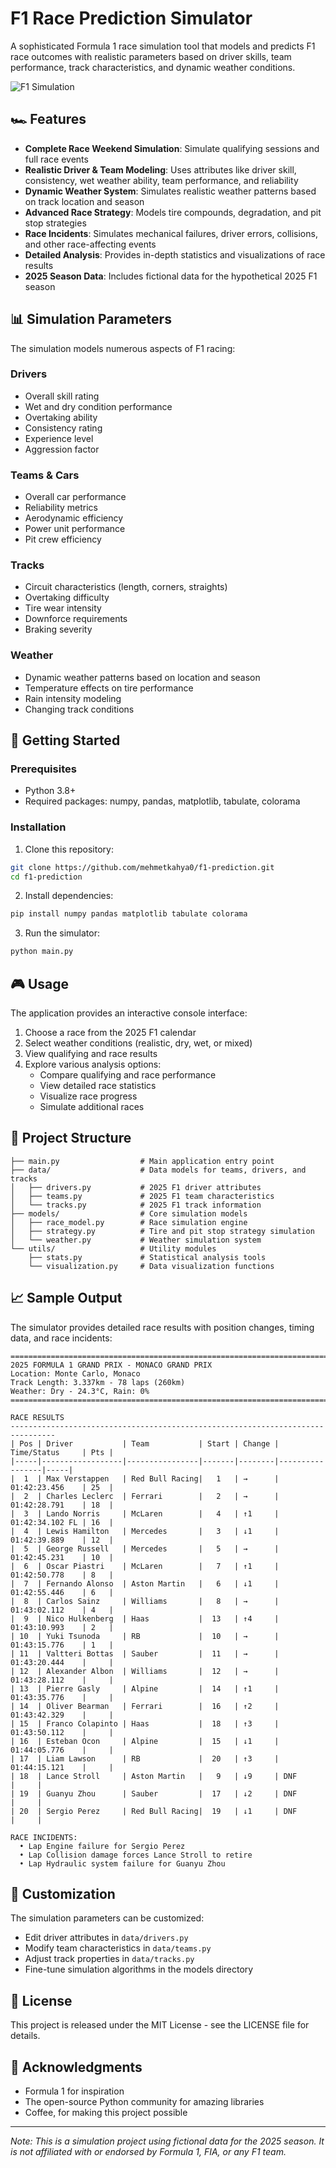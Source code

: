# F1 Race Prediction Simulator

A sophisticated Formula 1 race simulation tool that models and predicts F1 race outcomes with realistic parameters based on driver skills, team performance, track characteristics, and dynamic weather conditions.

![F1 Simulation]([race_progress.png])

## 🏎️ Features

- **Complete Race Weekend Simulation**: Simulate qualifying sessions and full race events
- **Realistic Driver & Team Modeling**: Uses attributes like driver skill, consistency, wet weather ability, team performance, and reliability
- **Dynamic Weather System**: Simulates realistic weather patterns based on track location and season
- **Advanced Race Strategy**: Models tire compounds, degradation, and pit stop strategies
- **Race Incidents**: Simulates mechanical failures, driver errors, collisions, and other race-affecting events
- **Detailed Analysis**: Provides in-depth statistics and visualizations of race results
- **2025 Season Data**: Includes fictional data for the hypothetical 2025 F1 season

## 📊 Simulation Parameters

The simulation models numerous aspects of F1 racing:

### Drivers
- Overall skill rating
- Wet and dry condition performance
- Overtaking ability
- Consistency rating
- Experience level
- Aggression factor

### Teams & Cars
- Overall car performance
- Reliability metrics
- Aerodynamic efficiency
- Power unit performance
- Pit crew efficiency

### Tracks
- Circuit characteristics (length, corners, straights)
- Overtaking difficulty
- Tire wear intensity
- Downforce requirements
- Braking severity

### Weather
- Dynamic weather patterns based on location and season
- Temperature effects on tire performance
- Rain intensity modeling
- Changing track conditions

## 🚀 Getting Started

### Prerequisites

- Python 3.8+
- Required packages: numpy, pandas, matplotlib, tabulate, colorama

### Installation

1. Clone this repository:
```bash
git clone https://github.com/mehmetkahya0/f1-prediction.git
cd f1-prediction
```

2. Install dependencies:
```bash
pip install numpy pandas matplotlib tabulate colorama
```

3. Run the simulator:
```bash
python main.py
```

## 🎮 Usage

The application provides an interactive console interface:

1. Choose a race from the 2025 F1 calendar
2. Select weather conditions (realistic, dry, wet, or mixed)
3. View qualifying and race results
4. Explore various analysis options:
   - Compare qualifying and race performance
   - View detailed race statistics
   - Visualize race progress
   - Simulate additional races

## 📂 Project Structure

```
├── main.py                  # Main application entry point
├── data/                    # Data models for teams, drivers, and tracks
│   ├── drivers.py           # 2025 F1 driver attributes
│   ├── teams.py             # 2025 F1 team characteristics
│   └── tracks.py            # 2025 F1 track information
├── models/                  # Core simulation models
│   ├── race_model.py        # Race simulation engine
│   ├── strategy.py          # Tire and pit stop strategy simulation
│   └── weather.py           # Weather simulation system
└── utils/                   # Utility modules
    ├── stats.py             # Statistical analysis tools
    └── visualization.py     # Data visualization functions
```

## 📈 Sample Output

The simulator provides detailed race results with position changes, timing data, and race incidents:

```
=================================================================================
2025 FORMULA 1 GRAND PRIX - MONACO GRAND PRIX
Location: Monte Carlo, Monaco
Track Length: 3.337km - 78 laps (260km)
Weather: Dry - 24.3°C, Rain: 0%
=================================================================================

RACE RESULTS
--------------------------------------------------------------------------------
| Pos | Driver           | Team           | Start | Change | Time/Status     | Pts |
|-----|------------------|----------------|-------|--------|-----------------|-----|
|  1  | Max Verstappen   | Red Bull Racing|   1   | →      | 01:42:23.456    | 25  |
|  2  | Charles Leclerc  | Ferrari        |   2   | →      | 01:42:28.791    | 18  |
|  3  | Lando Norris     | McLaren        |   4   | ↑1     | 01:42:34.102 FL | 16  |
|  4  | Lewis Hamilton   | Mercedes       |   3   | ↓1     | 01:42:39.889    | 12  |
|  5  | George Russell   | Mercedes       |   5   | →      | 01:42:45.231    | 10  |
|  6  | Oscar Piastri    | McLaren        |   7   | ↑1     | 01:42:50.778    | 8   |
|  7  | Fernando Alonso  | Aston Martin   |   6   | ↓1     | 01:42:55.446    | 6   |
|  8  | Carlos Sainz     | Williams       |   8   | →      | 01:43:02.112    | 4   |
|  9  | Nico Hulkenberg  | Haas           |  13   | ↑4     | 01:43:10.993    | 2   |
| 10  | Yuki Tsunoda     | RB             |  10   | →      | 01:43:15.776    | 1   |
| 11  | Valtteri Bottas  | Sauber         |  11   | →      | 01:43:20.444    |     |
| 12  | Alexander Albon  | Williams       |  12   | →      | 01:43:28.112    |     |
| 13  | Pierre Gasly     | Alpine         |  14   | ↑1     | 01:43:35.776    |     |
| 14  | Oliver Bearman   | Ferrari        |  16   | ↑2     | 01:43:42.329    |     |
| 15  | Franco Colapinto | Haas           |  18   | ↑3     | 01:43:50.112    |     |
| 16  | Esteban Ocon     | Alpine         |  15   | ↓1     | 01:44:05.776    |     |
| 17  | Liam Lawson      | RB             |  20   | ↑3     | 01:44:15.121    |     |
| 18  | Lance Stroll     | Aston Martin   |   9   | ↓9     | DNF             |     |
| 19  | Guanyu Zhou      | Sauber         |  17   | ↓2     | DNF             |     |
| 20  | Sergio Perez     | Red Bull Racing|  19   | ↓1     | DNF             |     |

RACE INCIDENTS:
  • Lap Engine failure for Sergio Perez
  • Lap Collision damage forces Lance Stroll to retire
  • Lap Hydraulic system failure for Guanyu Zhou
```

## 🔧 Customization

The simulation parameters can be customized:
- Edit driver attributes in `data/drivers.py`
- Modify team characteristics in `data/teams.py`
- Adjust track properties in `data/tracks.py`
- Fine-tune simulation algorithms in the models directory

## 📝 License

This project is released under the MIT License - see the LICENSE file for details.

## 🙏 Acknowledgments

- Formula 1 for inspiration
- The open-source Python community for amazing libraries
- Coffee, for making this project possible

---

*Note: This is a simulation project using fictional data for the 2025 season. It is not affiliated with or endorsed by Formula 1, FIA, or any F1 team.*